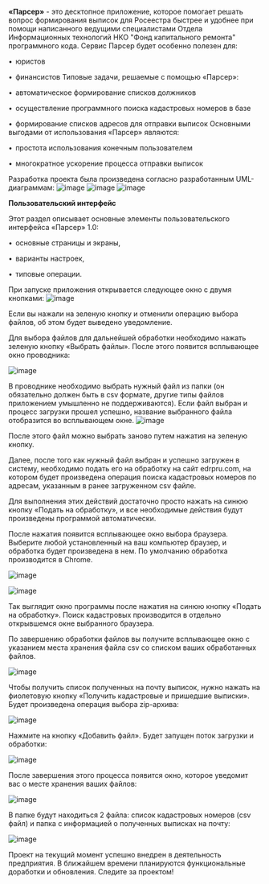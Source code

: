 **«Парсер»** - это десктопное приложение, которое помогает решать вопрос формирования выписок для Росеестра быстрее и удобнее при помощи написанного ведущими специалистами Отдела Информационных технологий НКО "Фонд капитального ремонта" программного кода.
Сервис Парсер будет особенно полезен для:

• 	юристов

• 	финансистов
Типовые задачи, решаемые с помощью «Парсер»:

• 	автоматическое формирование списков должников

• 	осуществление программного поиска кадастровых номеров в базе 

• 	формирование списков адресов для отправки выписок 
Основными выгодами от использования «Парсер» являются:

• 	простота использования конечным пользователем

• 	многократное ускорение процесса отправки выписок 

Разработка проекта была произведена согласно разработанным UML-диаграммам:
![image](https://github.com/user-attachments/assets/fdf9b007-a54d-4a70-a128-d7b52fa3c255)
![image](https://github.com/user-attachments/assets/884aa68a-f9ac-46f3-b79d-f845ce6be6f3)
![image](https://github.com/user-attachments/assets/8171cc11-3efa-496c-813e-245a46be2361)


**Пользовательский интерфейс**


Этот раздел описывает основные элементы пользовательского интерфейса «Парсер» 1.0: 

• 	основные страницы и экраны, 

• 	варианты настроек,

• 	типовые операции.

При запуске приложения открывается следующее окно с двумя кнопками: 
![image](https://github.com/user-attachments/assets/72840033-957b-43a3-8d37-3a55c19ea9dd)

Если вы нажали на зеленую кнопку и отменили операцию выбора файлов, об этом будет выведено уведомление. 
 
Для выбора файлов для дальнейшей обработки необходимо нажать зеленую кнопку «Выбрать файлы». После этого появится всплывающее окно проводника:
 
![image](https://github.com/user-attachments/assets/f81673e3-2397-4d5d-b793-84a3bd59ae04)

В проводнике необходимо выбрать нужный файл из папки (он обязательно должен быть в csv формате, другие типы файлов приложением умышленно не поддерживаются). Если файл выбран и процесс загрузки прошел успешно, название выбранного файла отобразится во всплывающем окне.
 ![image](https://github.com/user-attachments/assets/35c72d1e-2235-487b-9883-f0a518147b58)

После этого файл можно выбрать заново путем нажатия на зеленую кнопку.

Далее, после того как нужный файл выбран и успешно загружен в систему, необходимо подать его на обработку на сайт edrpru.com, на котором будет произведена операция поиска кадастровых номеров по адресам, указанным в ранее загруженном csv файле.

Для выполнения этих действий достаточно просто нажать на синюю кнопку «Подать на обработку», и все необходимые действия будут произведены программой автоматически.

После нажатия появится всплывающее окно выбора браузера. Выберите любой установленный на ваш компьютер браузер, и обработка будет произведена в нем. По умолчанию обработка производится в Chrome.
 
![image](https://github.com/user-attachments/assets/3f18fa2b-bfc3-4b0e-9264-b9c557734737)

![image](https://github.com/user-attachments/assets/c130c9a7-7ac5-4e4e-a46d-ec69aaca82bf)

Так выглядит окно программы после нажатия на синюю кнопку «Подать на обработку». Поиск кадастровых производится в отдельно открывшемся окне выбранного браузера. 

По завершению обработки файлов вы получите всплывающее окно с указанием места хранения файла csv со списком ваших обработанных файлов. 

![image](https://github.com/user-attachments/assets/4b563aa9-6c3e-4f11-8d12-be0d946d7d13)

Чтобы получить список полученных на почту выписок, нужно нажать на фиолетовую кнопку «Получить кадастровые и пришедшие выписки». 
Будет произведена операция выбора zip-архива:
 
![image](https://github.com/user-attachments/assets/3968bd11-6edb-4b55-bead-21dec8106c0c)

Нажмите на кнопку «Добавить файл». Будет запущен поток загрузки и обработки:
 
![image](https://github.com/user-attachments/assets/3adcd2f9-c5ad-4998-8fab-d10eedf81ee9)

После завершения этого процесса появится окно, которое уведомит вас о месте хранения ваших файлов:

![image](https://github.com/user-attachments/assets/6b30fe71-009f-4a3d-8438-47b72d77ef44)

В папке будут находиться 2 файла: список кадастровых номеров (csv файл) и папка с информацией о полученных выписках на почту:
 
![image](https://github.com/user-attachments/assets/ae294e3d-404b-416e-8904-37069226bcad)


Проект на текущий момент успешно внедрен в деятельность предприятия. В ближайшем времени планируются функциональные доработки и обновления. 
Следите за проектом!

